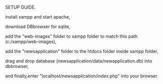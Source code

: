 SETUP GUIDE.

install xampp and start apache,

download DBbrowser for sqlite,

add the "web-images" folder to xampp folder to match this path (c:/xampp/web-images),

add the "newsapplication" folder to the htdocs folder inside xampp folder,

drag and drop database (newsapplication/data/newapplication.db) into dbbrowser,

and finally,enter "localhost/newsapplication/index.php" into your browser.
